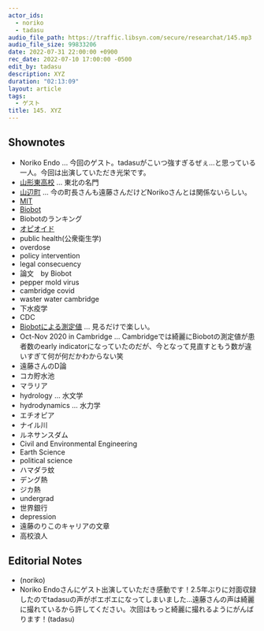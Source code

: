 ```yaml
---
actor_ids:
  - noriko
  - tadasu
audio_file_path: https://traffic.libsyn.com/secure/researchat/145.mp3 
audio_file_size: 99833206
date: 2022-07-31 22:00:00 +0900
rec_date: 2022-07-10 17:00:00 -0500
edit_by: tadasu
description: XYZ
duration: "02:13:09"
layout: article
tags:
  - ゲスト
title: 145. XYZ
---
```


## Shownotes
- Noriko Endo ... 今回のゲスト。tadasuがこいつ強すぎるぜぇ...と思っている一人。今回は出演していただき光栄です。
- [山形東高校](http://www.yamagatahigashi-h.ed.jp/htdocs/) ... 東北の名門
- [山辺町](https://www.town.yamanobe.yamagata.jp/) ... 今の町長さんも遠藤さんだけどNorikoさんとは関係ないらしい。
- [MIT](https://www.mit.edu/)
- [Biobot](https://biobot.io/)
- Biobotのランキング
- [オピオイド](https://ja.wikipedia.org/wiki/%E3%82%AA%E3%83%94%E3%82%AA%E3%82%A4%E3%83%89)
- public health(公衆衛生学)
- overdose
- policy intervention
- legal consecuency
- 論文　by Biobot	
- pepper mold virus
- cambridge covid
- waster water cambridge
- 下水疫学
- CDC
- [Biobotによる測定値](https://biobot.io/data/) ... 見るだけで楽しい。
- Oct-Nov 2020 in Cambridge ... Cambridgeでは綺麗にBiobotの測定値が患者数のearly indicatorになっていたのだが、今となって見直すともう数が違いすぎて何が何だかわからない笑
- 遠藤さんのD論
- コカ貯水池
- マラリア
- hydrology … 水文学
- hydrodynamics … 水力学
- エチオピア
- ナイル川
- ルネサンスダム
- Civil and Environmental Engineering
- Earth Science
- political science
- ハマダラ蚊
- デング熱
- ジカ熱
- undergrad
- 世界銀行
- depression
- 遠藤のりこのキャリアの文章
- 高校浪人

## Editorial Notes
- (noriko)
- Noriko Endoさんにゲスト出演していただき感動です！2.5年ぶりに対面収録したのでtadasuの声がボエボエになってしまいました...遠藤さんの声は綺麗に撮れているから許してください。次回はもっと綺麗に撮れるようにがんばります！(tadasu)
